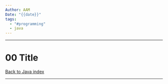 ```yaml
---
Author: AAM
Date: "{{date}}"
tags:
  - "#programming"
  - java
---
```

---
# 00 Title

[Back to Java index](../../Programming/Java/JAVA.md)

---

